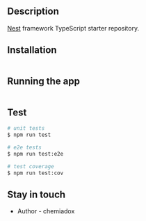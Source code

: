 ## Description

[Nest](https://github.com/nestjs/nest) framework TypeScript starter repository.

## Installation

```bash
```

## Running the app

```bash
```

## Test

```bash
# unit tests
$ npm run test

# e2e tests
$ npm run test:e2e

# test coverage
$ npm run test:cov
```

## Stay in touch

- Author - chemiadox
